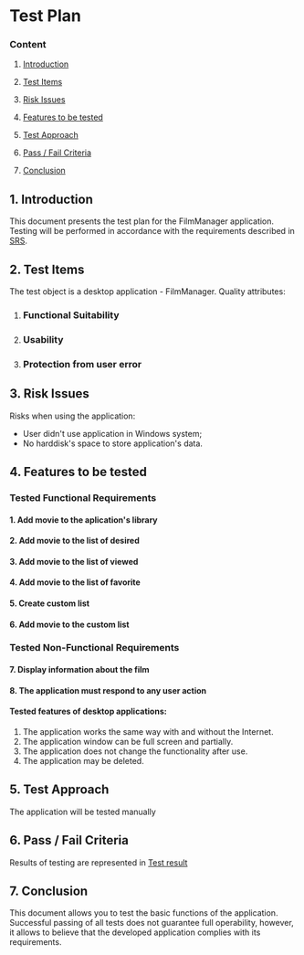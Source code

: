 # Test Plan

### Content

1.  [Introduction](https://github.com/ussnik209/FilmManager/blob/master/Documents/Test%20Plan.md#1-introduction)
    
2.  [Test Items](https://github.com/ussnik209/FilmManager/blob/master/Documents/Test%20Plan.md#2-test-items)
    
3.  [Risk Issues](https://github.com/ussnik209/FilmManager/blob/master/Documents/Test%20Plan.md#3-risk-issues)
    
4.  [Features to be tested](https://github.com/ussnik209/FilmManager/blob/master/Documents/Test%20Plan.md#4-features-to-be-tested)

5.  [Test Approach]()

6.  [Pass / Fail Criteria]()
    
7.  [Conclusion]()
    

## 1. Introduction

This document presents the test plan for the FilmManager application. Testing will be performed in accordance with the requirements described in [SRS](https://github.com/ussnik209/FilmManager/blob/master/Documents/SRS.md).

## 2. Test Items
The test object is a desktop application - FilmManager.
Quality attributes:
1.  ### Functional Suitability

2.  ### Usability
    
3. ### Protection from user error


## 3. Risk Issues

Risks when using the application:

-   User didn't use application in Windows system; 
-   No harddisk's space to store application's data.

## 4. Features to be tested

### Tested Functional Requirements

#### 1. Add movie to the aplication's library

#### 2. Add movie to the list of desired

#### 3. Add movie to the list of viewed

#### 4. Add movie to the list of favorite

#### 5. Create custom list

#### 6. Add movie to the custom list

### Tested Non-Functional Requirements

#### 7. Display information about the film

#### 8. The application must respond to any user action


#### Tested features of desktop applications:
1. The application works the same way with and without the Internet.
2. The application window can be full screen and partially.
3. The application does not change the functionality after use.
4. The application may be deleted.

## 5. Test Approach

The application will be tested manually
## 6. Pass / Fail Criteria

Results of testing are represented in [Test result]()

## 7. Conclusion

This document allows you to test the basic functions of the application. Successful passing of all tests does not guarantee full operability, however, it allows to believe that the developed application complies with its requirements.
